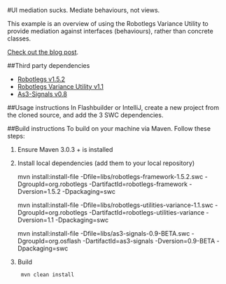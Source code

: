 #UI mediation sucks. Mediate behaviours, not views.

This example is an overview of using the Robotlegs Variance Utility to provide mediation against interfaces (behaviours), rather than concrete classes.

[Check out the blog post](http://justinjmoses.wordpress.com/2011/08/07/ui-mediation-sucks-mediate-behaviours-not-views/).


##Third party dependencies
* [Robotlegs v1.5.2](https://github.com/robotlegs/robotlegs-framework/)
* [Robotlegs Variance Utility v1.1](https://github.com/dnalot/robotlegs-utilities-variance)
* [As3-Signals v0.8](https://github.com/robertpenner/as3-signals)

##Usage instructions
In Flashbuilder or IntelliJ, create a new project from the cloned source, and add the 3 SWC dependencies.

##Build instructions
To build on your machine via Maven. Follow these steps:

1. Ensure Maven 3.0.3 + is installed

2. Install local dependencies (add them to your local repository)
	
	mvn install:install-file -Dfile=libs/robotlegs-framework-1.5.2.swc -DgroupId=org.robotlegs -DartifactId=robotlegs-framework -Dversion=1.5.2 -Dpackaging=swc
		
	mvn install:install-file -Dfile=libs/robotlegs-utilities-variance-1.1.swc -DgroupId=org.robotlegs -DartifactId=robotlegs-utilities-variance -Dversion=1.1 -Dpackaging=swc
		
	mvn install:install-file -Dfile=libs/as3-signals-0.9-BETA.swc -DgroupId=org.osflash -DartifactId=as3-signals -Dversion=0.9-BETA -Dpackaging=swc

3. Build

		mvn clean install
	

	

